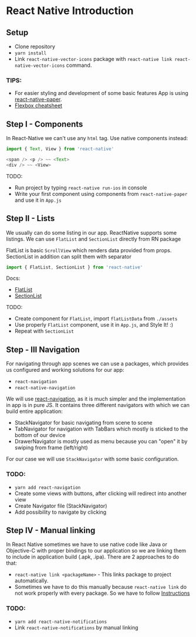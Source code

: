 # React Native Introduction

## Setup

* Clone repository
* `yarn install`
* Link `react-native-vector-icons` package with `react-native link react-native-vector-icons` command.

### TIPS:

* For easier styling and development of some basic features App is using
  [react-native-paper](https://callstack.github.io/react-native-paper/).
* [Flexbox cheatsheet](https://css-tricks.com/snippets/css/a-guide-to-flexbox/)

## Step I - Components

In React-Native we can't use any `html` tag. Use native components instead:

```js
import { Text, View } from 'react-native'

<span /> <p /> ~~ <Text>
<div /> ~~ <View>
```

TODO:

* Run project by typing `react-native run-ios` in console
* Write your first component using components from `react-native-paper` and use it in `App.js`

## Step II - Lists

We usually can do some listing in our app. ReactNative supports some listings.
We can use `FlatList` and `SectionList` directly from RN package

FlatList is basic `ScrollView` which renders data provided from props.
SectionList in addition can split them with separator

```js
import { FlatList, SectionList } from 'react-native'
```

Docs:

* [FlatList](https://facebook.github.io/react-native/docs/flatlist.html)
* [SectionList](https://facebook.github.io/react-native/docs/sectionlist.html)

TODO:

* Create component for `FlatList`, import `flatListData` from `./assets`
* Use properly `FlatList` component, use it in `App.js`, and Style It! :)
* Repeat with `SectionList`

## Step - III Navigation

For navigating through app scenes we can use a packages,
which provides us configured and working solutions for our app:

* `react-navigation`
* `react-native-navigation`

We will use [react-navigation](https://reactnavigation.org/docs/getting-started.html),
as it is much simpler and the implementation in app is in pure JS.
It contains three different navigators with which we can build entire application:

* StackNavigator for basic navigating from scene to scene
* TabNavigator for navigation with TabBars which mostly is sticked to the bottom of our device
* DrawerNavigator is mostly used as menu because you can "open" it by swiping from frame (left/right)

For our case we will use `StackNavigator` with some basic configuration.

### TODO:

* `yarn add react-navigation`
* Create some views with buttons, after clicking will redirect into another view
* Create Navigator file (StackNavigator)
* Add possibility to navigate by clicking

## Step IV - Manual linking

In React Native sometimes we have to use native code like Java or Objective-C
with proper bindings to our application so we are linking them to include in application build (.apk, .ipa).
There are 2 approaches to do that:

* `react-native link <packageName>` - This links package to project automatically.
* Sometimes we have to do this manually because `react-native link` do not work properly with every package. So we have to follow [Instructions](https://facebook.github.io/react-native/docs/linking-libraries-ios.html#manual-linking)

### TODO:

* `yarn add react-native-notifications`
* Link `react-native-notifications` by manual linking
